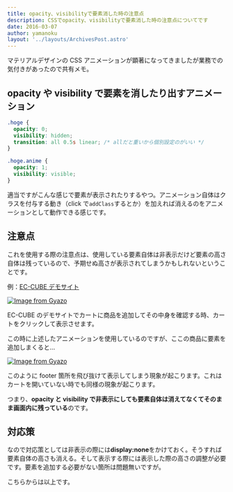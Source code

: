 ```yaml
---
title: opacity、visibilityで要素消した時の注意点
description: CSSでopacity、visibilityで要素消した時の注意点についてです
date: 2016-03-07
author: yamanoku
layout: '../layouts/ArchivesPost.astro'
---
```


マテリアルデザインの CSS アニメーションが顕著になってきましたが業務での気付きがあったので共有メモ。

## opacity や visibility で要素を消したり出すアニメーション

```css
.hoge {
  opacity: 0;
  visibility: hidden;
  transition: all 0.5s linear; /* allだと重いから個別設定のがいい */
}

.hoge.anime {
  opacity: 1;
  visibility: visible;
}
```

適当ですがこんな感じで要素が表示されたりするやつ。アニメーション自体はクラスを付与する動き（click で`addClass`するとか）を加えれば消えるのをアニメーションとして動作できる感じです。

## 注意点

これを使用する際の注意点は、使用している要素自体は非表示だけど要素の高さ自体は残っているので、予期せぬ高さが表示されてしまうかもしれないということです。

例：[EC-CUBE デモサイト](http://demo3.ec-cube.net/)

[![Image from Gyazo](https://i.gyazo.com/3cfe510ee02489ac12241e273b6b1b4c.png)](https://gyazo.com/3cfe510ee02489ac12241e273b6b1b4c)

EC-CUBE のデモサイトでカートに商品を追加してその中身を確認する時、カートをクリックして表示させます。

この時に上述したアニメーションを使用しているのですが、ここの商品に要素を追加しまくると…

[![Image from Gyazo](https://i.gyazo.com/5f1a3590a504d520c31e336dd5b06496.png)](https://gyazo.com/5f1a3590a504d520c31e336dd5b06496)

このように footer 箇所を飛び抜けて表示してしまう現象が起こります。これはカートを開いていない時でも同様の現象が起こります。

つまり、<b>opacity と visibility で非表示にしても要素自体は消えてなくてそのまま画面内に残っている</b>のです。

## 対応策

なので対応策としては非表示の際には<b>display:none</b>をかけておく。そうすれば要素自体の高さも消える。そして表示する際には表示した際の高さの調整が必要です。要素を追加する必要がない箇所は問題無いですが。

こちらからは以上です。
